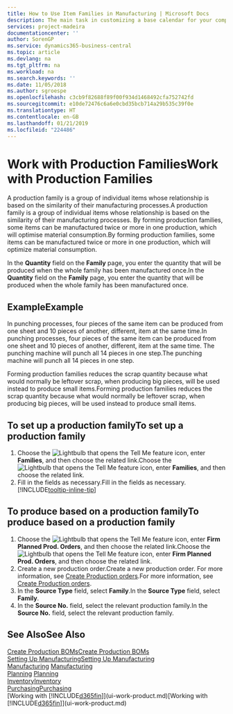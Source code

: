 ```yaml
---
title: How to Use Item Families in Manufacturing | Microsoft Docs
description: The main task in customizing a base calendar for your company, or one of its business partners, is to enter any changes to working and nonworking day status.
services: project-madeira
documentationcenter: ''
author: SorenGP
ms.service: dynamics365-business-central
ms.topic: article
ms.devlang: na
ms.tgt_pltfrm: na
ms.workload: na
ms.search.keywords: ''
ms.date: 11/05/2018
ms.author: sgroespe
ms.openlocfilehash: c3cb9f82688f89f00f934d1468492cfa752742fd
ms.sourcegitcommit: e10de72476c6a6e0cbd35bcb714a29b535c39f0e
ms.translationtype: HT
ms.contentlocale: en-GB
ms.lasthandoff: 01/21/2019
ms.locfileid: "224486"
---
```

# <a name="work-with-production-families"></a><span data-ttu-id="e6775-103">Work with Production Families</span><span class="sxs-lookup"><span data-stu-id="e6775-103">Work with Production Families</span></span>
<span data-ttu-id="e6775-104">A production family is a group of individual items whose relationship is based on the similarity of their manufacturing processes.</span><span class="sxs-lookup"><span data-stu-id="e6775-104">A production family is a group of individual items whose relationship is based on the similarity of their manufacturing processes.</span></span> <span data-ttu-id="e6775-105">By forming production families, some items can be manufactured twice or more in one production, which will optimise material consumption.</span><span class="sxs-lookup"><span data-stu-id="e6775-105">By forming production families, some items can be manufactured twice or more in one production, which will optimize material consumption.</span></span>

<span data-ttu-id="e6775-106">In the **Quantity** field on the **Family** page, you enter the quantity that will be produced when the whole family has been manufactured once.</span><span class="sxs-lookup"><span data-stu-id="e6775-106">In the **Quantity** field on the **Family** page, you enter the quantity that will be produced when the whole family has been manufactured once.</span></span>

## <a name="example"></a><span data-ttu-id="e6775-107">Example</span><span class="sxs-lookup"><span data-stu-id="e6775-107">Example</span></span>
<span data-ttu-id="e6775-108">In punching processes, four pieces of the same item can be produced from one sheet and 10 pieces of another, different, item at the same time.</span><span class="sxs-lookup"><span data-stu-id="e6775-108">In punching processes, four pieces of the same item can be produced from one sheet and 10 pieces of another, different, item at the same time.</span></span> <span data-ttu-id="e6775-109">The punching machine will punch all 14 pieces in one step.</span><span class="sxs-lookup"><span data-stu-id="e6775-109">The punching machine will punch all 14 pieces in one step.</span></span>

<span data-ttu-id="e6775-110">Forming production families reduces the scrap quantity because what would normally be leftover scrap, when producing big pieces, will be used instead to produce small items.</span><span class="sxs-lookup"><span data-stu-id="e6775-110">Forming production families reduces the scrap quantity because what would normally be leftover scrap, when producing big pieces, will be used instead to produce small items.</span></span>

## <a name="to-set-up-a-production-family"></a><span data-ttu-id="e6775-111">To set up a production family</span><span class="sxs-lookup"><span data-stu-id="e6775-111">To set up a production family</span></span>
1. <span data-ttu-id="e6775-112">Choose the ![Lightbulb that opens the Tell Me feature](media/ui-search/search_small.png "Tell me what you want to do") icon, enter **Families**, and then choose the related link.</span><span class="sxs-lookup"><span data-stu-id="e6775-112">Choose the ![Lightbulb that opens the Tell Me feature](media/ui-search/search_small.png "Tell me what you want to do") icon, enter **Families**, and then choose the related link.</span></span>
2. <span data-ttu-id="e6775-113">Fill in the fields as necessary.</span><span class="sxs-lookup"><span data-stu-id="e6775-113">Fill in the fields as necessary.</span></span> [!INCLUDE[tooltip-inline-tip](includes/tooltip-inline-tip_md.md)]

## <a name="to-produce-based-on-a-production-family"></a><span data-ttu-id="e6775-114">To produce based on a production family</span><span class="sxs-lookup"><span data-stu-id="e6775-114">To produce based on a production family</span></span>
1. <span data-ttu-id="e6775-115">Choose the ![Lightbulb that opens the Tell Me feature](media/ui-search/search_small.png "Tell me what you want to do") icon, enter **Firm Planned Prod. Orders**, and then choose the related link.</span><span class="sxs-lookup"><span data-stu-id="e6775-115">Choose the ![Lightbulb that opens the Tell Me feature](media/ui-search/search_small.png "Tell me what you want to do") icon, enter **Firm Planned Prod. Orders**, and then choose the related link.</span></span>
2. <span data-ttu-id="e6775-116">Create a new production order.</span><span class="sxs-lookup"><span data-stu-id="e6775-116">Create a new production order.</span></span> <span data-ttu-id="e6775-117">For more information, see [Create Production orders](production-how-to-create-production-orders.md).</span><span class="sxs-lookup"><span data-stu-id="e6775-117">For more information, see [Create Production orders](production-how-to-create-production-orders.md).</span></span>
3. <span data-ttu-id="e6775-118">In the **Source Type** field, select **Family**.</span><span class="sxs-lookup"><span data-stu-id="e6775-118">In the **Source Type** field, select **Family**.</span></span>  
4. <span data-ttu-id="e6775-119">In the **Source No.** field, select the relevant production family.</span><span class="sxs-lookup"><span data-stu-id="e6775-119">In the **Source No.** field, select the relevant production family.</span></span>

## <a name="see-also"></a><span data-ttu-id="e6775-120">See Also</span><span class="sxs-lookup"><span data-stu-id="e6775-120">See Also</span></span>
[<span data-ttu-id="e6775-121">Create Production BOMs</span><span class="sxs-lookup"><span data-stu-id="e6775-121">Create Production BOMs</span></span>](production-how-to-create-production-boms.md)  
[<span data-ttu-id="e6775-122">Setting Up Manufacturing</span><span class="sxs-lookup"><span data-stu-id="e6775-122">Setting Up Manufacturing</span></span>](production-configure-production-processes.md)  
<span data-ttu-id="e6775-123">[Manufacturing](production-manage-manufacturing.md)  </span><span class="sxs-lookup"><span data-stu-id="e6775-123">[Manufacturing](production-manage-manufacturing.md)  </span></span>  
<span data-ttu-id="e6775-124">[Planning](production-planning.md) </span><span class="sxs-lookup"><span data-stu-id="e6775-124">[Planning](production-planning.md) </span></span>  
[<span data-ttu-id="e6775-125">Inventory</span><span class="sxs-lookup"><span data-stu-id="e6775-125">Inventory</span></span>](inventory-manage-inventory.md)  
[<span data-ttu-id="e6775-126">Purchasing</span><span class="sxs-lookup"><span data-stu-id="e6775-126">Purchasing</span></span>](purchasing-manage-purchasing.md)  
<span data-ttu-id="e6775-127">[Working with [!INCLUDE[d365fin](includes/d365fin_md.md)]](ui-work-product.md)</span><span class="sxs-lookup"><span data-stu-id="e6775-127">[Working with [!INCLUDE[d365fin](includes/d365fin_md.md)]](ui-work-product.md)</span></span>
